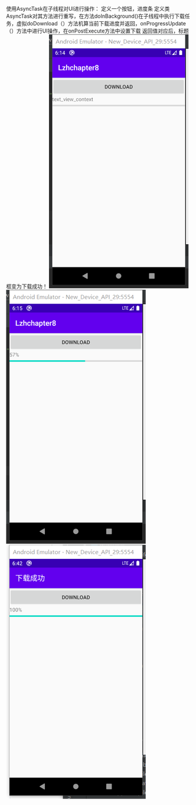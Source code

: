 使用AsyncTask在子线程对UI进行操作：
定义一个按钮，进度条
定义类AsyncTask对其方法进行重写，在方法doInBackground()在子线程中执行下载任务，虚拟doDownload（）方法机算当前下载进度并返回，onProgressUpdate（）方法中进行UI操作，在onPostExecute方法中设置下载
返回值对应后，标题框变为下载成功！
![](https://github.com/l934799376/2018118103_Android/blob/master/lzhchapter8/1.png)
![](https://github.com/l934799376/2018118103_Android/blob/master/lzhchapter8/2.png)
![](https://github.com/l934799376/2018118103_Android/blob/master/lzhchapter8/3.png)
